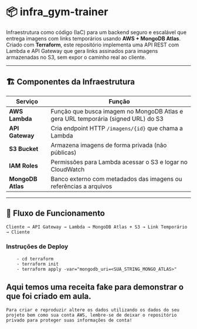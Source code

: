 # 📦 infra_gym-trainer

Infraestrutura como código (IaC) para um backend seguro e escalável que entrega imagens com links temporários usando **AWS + MongoDB Atlas**. Criado com **Terraform**, este repositório implementa uma API REST com Lambda e API Gateway que gera links assinados para imagens armazenadas no S3, sem expor o caminho real ao cliente.

---

## 🏗️ Componentes da Infraestrutura

| Serviço         | Função                                                                 |
|----------------|------------------------------------------------------------------------|
| **AWS Lambda**  | Função que busca imagem no MongoDB Atlas e gera URL temporária (signed URL) do S3 |
| **API Gateway** | Cria endpoint HTTP `/imagens/{id}` que chama a Lambda                 |
| **S3 Bucket**   | Armazena imagens de forma privada (não públicas)                     |
| **IAM Roles**   | Permissões para Lambda acessar o S3 e logar no CloudWatch            |
| **MongoDB Atlas** | Banco externo com metadados das imagens ou referências a arquivos  |

---

## 🔁 Fluxo de Funcionamento

```text
Cliente → API Gateway → Lambda → MongoDB Atlas + S3 → Link Temporário → Cliente

```


### Instruções de Deploy
```text
    - cd terraform
    - terraform init
    - terraform apply -var="mongodb_uri=<SUA_STRING_MONGO_ATLAS>"

```

## Aqui temos uma receita fake para demonstrar o que foi criado em aula.

```text
Para criar e reproduzir altere os dados utilizando os dados do seu projeto bem como sua conta AWS, lembre-se de deixar o repositório privado para proteger suas informações de conta!
```